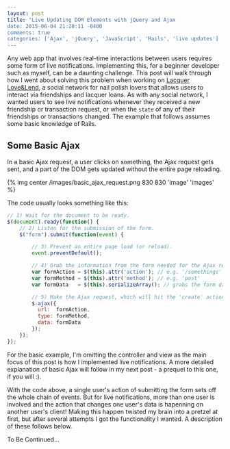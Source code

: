```yaml
---
layout: post
title: "Live Updating DOM Elements with jQuery and Ajax
date: 2015-06-04 21:20:11 -0400
comments: true
categories: ['Ajax', 'jQuery', 'JavaScript', 'Rails', 'live updates']
---
```


Any web app that involves real-time interactions between users requires some form of live notifications. Implementing this, for a beginner developer such as myself, can be a daunting challenge. This post will walk through how I went about solving this problem when working on [Lacquer Love&Lend](http://www.lacquerlove.com), a social network for nail polish lovers that allows users to interact via friendships and lacquer loans. As with any social network, I wanted users to see live notifications whenever they received a new friendship or transaction request, or when the `state` of any of their friendships or transactions changed. The example that follows assumes some basic knowledge of Rails.

## Some Basic Ajax

In a basic Ajax request, a user clicks on something, the Ajax request gets sent, and a part of the DOM gets updated without the entire page reloading. 

{% img center /images/basic_ajax_request.png 830 830 'image' 'images' %}

The code usually looks something like this:

```javascript app/assets/javascripts/something.js
// 1) Wait for the document to be ready.
$(document).ready(function() {
    // 2) Listen for the submission of the form.
    $("form").submit(function(event) {

        // 3) Prevent an entire page load (or reload).
        event.preventDefault();

        // 4) Grab the information from the form needed for the Ajax request.
        var formAction = $(this).attr('action'); // e.g. '/somethings'
        var formMethod = $(this).attr('method'); // e.g. 'post'
        var formData   = $(this).serializeArray(); // grabs the form data and makes your params nicely structured!

        // 5) Make the Ajax request, which will hit the 'create' action in the 'somethings' controller
        $.ajax({
          url:  formAction,
          type: formMethod,
          data: formData
        });
    });
});
```

For the basic example, I'm omitting the controller and view as the main focus of this post is how I implemented live notifications. A more detailed explanation of basic Ajax will follow in my next post - a prequel to this one, if you will :).

With the code above, a single user's action of submitting the form sets off the whole chain of events. But for live notifications, more than one user is involved and the action that changes one user's data is hapenning on another user's client! Making this happen twisted my brain into a pretzel at first, but after several attempts I got the functionality I wanted. A description of these follows below.

To Be Continued...
